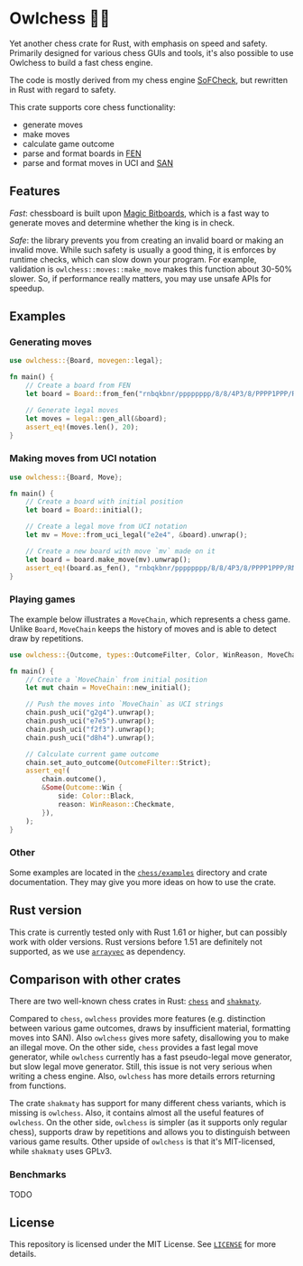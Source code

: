 # Owlchess 🦉🦀

Yet another chess crate for Rust, with emphasis on speed and safety. Primarily designed for various
chess GUIs and tools, it's also possible to use Owlchess to build a fast chess engine.

The code is mostly derived from my chess engine [SoFCheck](https://github.com/alex65536/sofcheck),
but rewritten in Rust with regard to safety.

This crate supports core chess functionality:

- generate moves
- make moves
- calculate game outcome
- parse and format boards in [FEN](https://en.wikipedia.org/wiki/Forsyth%E2%80%93Edwards_Notation)
- parse and format moves in UCI and [SAN](https://en.wikipedia.org/wiki/Algebraic_notation_\(chess\))

## Features

_Fast_: chessboard is built upon [Magic Bitboards](https://www.chessprogramming.org/Magic_Bitboards),
which is a fast way to generate moves and determine whether the king is in check.

_Safe_: the library prevents you from creating an invalid board or making an invalid move. While such
safety is usually a good thing, it is enforces by runtime checks, which can slow down your program. For
example, validation is `owlchess::moves::make_move` makes this function about 30-50% slower. So, if
performance really matters, you may use unsafe APIs for speedup.

## Examples

### Generating moves

```rust
use owlchess::{Board, movegen::legal};

fn main() {
    // Create a board from FEN
    let board = Board::from_fen("rnbqkbnr/pppppppp/8/8/4P3/8/PPPP1PPP/RNBQKBNR b KQkq e3 0 1").unwrap();

    // Generate legal moves
    let moves = legal::gen_all(&board);
    assert_eq!(moves.len(), 20);
}
```

### Making moves from UCI notation

```rust
use owlchess::{Board, Move};

fn main() {
    // Create a board with initial position
    let board = Board::initial();

    // Create a legal move from UCI notation
    let mv = Move::from_uci_legal("e2e4", &board).unwrap();

    // Create a new board with move `mv` made on it
    let board = board.make_move(mv).unwrap();
    assert_eq!(board.as_fen(), "rnbqkbnr/pppppppp/8/8/4P3/8/PPPP1PPP/RNBQKBNR b KQkq e3 0 1".to_string());
}
```

### Playing games

The example below illustrates a `MoveChain`, which represents a chess game. Unlike `Board`, `MoveChain` keeps
the history of moves and is able to detect draw by repetitions.

```rust
use owlchess::{Outcome, types::OutcomeFilter, Color, WinReason, MoveChain};

fn main() {
    // Create a `MoveChain` from initial position
    let mut chain = MoveChain::new_initial();

    // Push the moves into `MoveChain` as UCI strings
    chain.push_uci("g2g4").unwrap();
    chain.push_uci("e7e5").unwrap();
    chain.push_uci("f2f3").unwrap();
    chain.push_uci("d8h4").unwrap();

    // Calculate current game outcome
    chain.set_auto_outcome(OutcomeFilter::Strict);
    assert_eq!(
        chain.outcome(),
        &Some(Outcome::Win {
            side: Color::Black,
            reason: WinReason::Checkmate,
        }),
    );
}
```

### Other

Some examples are located in the [`chess/examples`](chess/examples) directory and crate documentation.
They may give you more ideas on how to use the crate.

## Rust version

This crate is currently tested only with Rust 1.61 or higher, but can possibly work with older versions.
Rust versions before 1.51 are definitely not supported, as we use [`arrayvec`](https://github.com/bluss/arrayvec)
as dependency.

## Comparison with other crates

There are two well-known chess crates in Rust: [`chess`](https://github.com/jordanbray/chess) and
[`shakmaty`](https://github.com/niklasf/shakmaty).

Compared to `chess`, `owlchess` provides more features (e.g. distinction between various game
outcomes, draws by insufficient material, formatting moves into SAN). Also `owlchess` gives more
safety, disallowing you to make an illegal move. On the other side, `chess` provides a fast legal
move generator, while `owlchess` currently has a fast pseudo-legal move generator, but slow legal
move generator. Still, this issue is not very serious when writing a chess engine. Also, `owlchess`
has more details errors returning from functions.

The crate `shakmaty` has support for many different chess variants, which is missing is `owlchess`.
Also, it contains almost all the useful features of `owlchess`. On the other side, `owlchess` is
simpler (as it supports only regular chess), supports draw by repetitions and allows you to
distinguish between various game results. Other upside of `owlchess` is that it's MIT-licensed,
while `shakmaty` uses GPLv3.

### Benchmarks

TODO

## License

This repository is licensed under the MIT License. See [`LICENSE`](LICENSE) for more details.
